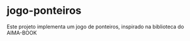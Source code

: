 # jogo-ponteiros
Este projeto implementa um jogo de ponteiros, inspirado na biblioteca do AIMA-BOOK
